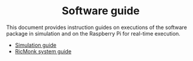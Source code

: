 <div align="center">

# Software guide
</div>

This document provides instruction guides on executions of the software package in simulation and on the Raspberry Pi for real-time execution.

- [Simulation guide](simulation/README.md)
- [RicMonk system guide](real_system/README.md)
